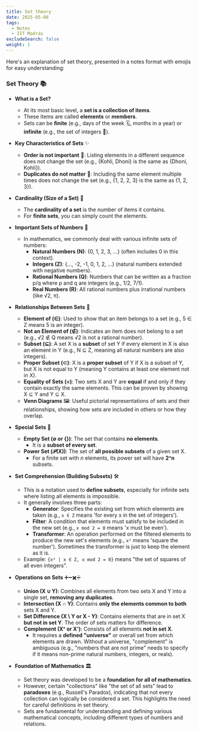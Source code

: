 ```yaml
---
title: Set theory 
date: 2025-05-08
tags:
  - Notes 
  - IIT Madras
excludeSearch: false
weight: 1
---
```


Here's an explanation of set theory, presented in a notes format with emojis for easy understanding:

### Set Theory 📚

*   **What is a Set?**
    *   At its most basic level, a **set is a collection of items**.
    *   These items are called **elements** or **members**.
    *   Sets can be **finite** (e.g., days of the week 🗓️, months in a year) or **infinite** (e.g., the set of integers 🔢).

*   **Key Characteristics of Sets** ✨
    *   **Order is not important** 🔄: Listing elements in a different sequence does not change the set (e.g., {Kohli, Dhoni} is the same as {Dhoni, Kohli}).
    *   **Duplicates do not matter** 🚫: Including the same element multiple times does not change the set (e.g., {1, 2, 2, 3} is the same as {1, 2, 3}).

*   **Cardinality (Size of a Set)** 📏
    *   The **cardinality of a set** is the number of items it contains.
    *   For **finite sets**, you can simply count the elements.

*   **Important Sets of Numbers** 🔢
    *   In mathematics, we commonly deal with various infinite sets of numbers:
        *   **Natural Numbers (N)**: {0, 1, 2, 3, ...} (often includes 0 in this context).
        *   **Integers (Z)**: {..., -2, -1, 0, 1, 2, ...} (natural numbers extended with negative numbers).
        *   **Rational Numbers (Q)**: Numbers that can be written as a fraction p/q where p and q are integers (e.g., 1/2, 7/1).
        *   **Real Numbers (R)**: All rational numbers plus irrational numbers (like √2, π).

*   **Relationships Between Sets** 🤝
    *   **Element of (∈)**: Used to show that an item belongs to a set (e.g., 5 ∈ Z means 5 is an integer).
    *   **Not an Element of (∉)**: Indicates an item does not belong to a set (e.g., √2 ∉ Q means √2 is not a rational number).
    *   **Subset (⊆)**: A set X is a **subset** of set Y if every element in X is also an element in Y (e.g., N ⊆ Z, meaning all natural numbers are also integers).
    *   **Proper Subset (⊂)**: X is a **proper subset** of Y if X is a subset of Y, but X is not equal to Y (meaning Y contains at least one element not in X).
    *   **Equality of Sets (=)**: Two sets X and Y are **equal** if and only if they contain exactly the same elements. This can be proven by showing X ⊆ Y and Y ⊆ X.
    *   **Venn Diagrams** 🖼️: Useful pictorial representations of sets and their relationships, showing how sets are included in others or how they overlap.

*   **Special Sets** 🎁
    *   **Empty Set (∅ or {})**: The set that contains **no elements**.
        *   It is a **subset of every set**.
    *   **Power Set (𝒫(X))**: The set of **all possible subsets** of a given set X.
        *   For a finite set with *n* elements, its power set will have **2^n** subsets.

*   **Set Comprehension (Building Subsets)** 🛠️
    *   This is a notation used to **define subsets**, especially for infinite sets where listing all elements is impossible.
    *   It generally involves three parts:
        *   **Generator**: Specifies the existing set from which elements are taken (e.g., `x ∈ Z` means 'for every x in the set of integers').
        *   **Filter**: A condition that elements must satisfy to be included in the new set (e.g., `x mod 2 = 0` means 'x must be even').
        *   **Transformer**: An operation performed on the filtered elements to produce the new set's elements (e.g., `x²` means 'square the number'). Sometimes the transformer is just to keep the element as it is.
    *   Example: `{x² | x ∈ Z, x mod 2 = 0}` means "the set of squares of all even integers".

*   **Operations on Sets** ➕➖✖️➗
    *   **Union (X ∪ Y)**: Combines all elements from two sets X and Y into a single set, **removing any duplicates**.
    *   **Intersection (X ∩ Y)**: Contains **only the elements common to both** sets X and Y.
    *   **Set Difference (X \ Y or X - Y)**: Contains elements that are in set X **but not in set Y**. The order of sets matters for difference.
    *   **Complement (Xᶜ or X')**: Consists of all elements **not in set X**.
        *   It requires a **defined "universe"** or overall set from which elements are drawn. Without a universe, "complement" is ambiguous (e.g., "numbers that are not prime" needs to specify if it means non-prime natural numbers, integers, or reals).

*   **Foundation of Mathematics** 🏛️
    *   Set theory was developed to be a **foundation for all of mathematics**.
    *   However, certain "collections" like "the set of all sets" lead to **paradoxes** (e.g., Russell's Paradox), indicating that not every collection can logically be considered a set. This highlights the need for careful definitions in set theory.
    *   Sets are fundamental for understanding and defining various mathematical concepts, including different types of numbers and relations.